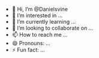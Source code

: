 - 👋 Hi, I’m @Danielsvine
- 👀 I’m interested in ...
- 🌱 I’m currently learning ...
- 💞️ I’m looking to collaborate on ...
- 📫 How to reach me ...
- 😄 Pronouns: ...
- ⚡ Fun fact: ...

<!---
Danielsvine/Danielsvine is a ✨ special ✨ repository because its `README.md` (this file) appears on your GitHub profile.
You can click the Preview link to take a look at your changes.
--->
